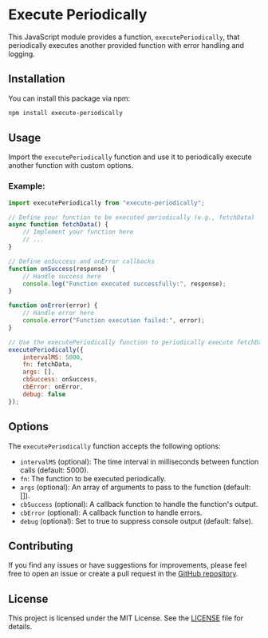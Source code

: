 # Execute Periodically

This JavaScript module provides a function, `executePeriodically`, that periodically executes another provided function with error handling and logging.

## Installation

You can install this package via npm:

```bash
npm install execute-periodically
```

## Usage

Import the `executePeriodically` function and use it to periodically execute another function with custom options.

### Example:

```js
import executePeriodically from "execute-periodically";

// Define your function to be executed periodically (e.g., fetchData) 
async function fetchData() { 
    // Implement your function here 
    // ... 
}

// Define onSuccess and onError callbacks 
function onSuccess(response) { 
    // Handle success here 
    console.log("Function executed successfully:", response); 
}

function onError(error) { 
    // Handle error here 
    console.error("Function execution failed:", error); 
}

// Use the executePeriodically function to periodically execute fetchData 
executePeriodically({ 
    intervalMS: 5000, 
    fn: fetchData, 
    args: [], 
    cbSuccess: onSuccess, 
    cbError: onError, 
    debug: false 
});
```

## Options

The `executePeriodically` function accepts the following options:

- `intervalMS` (optional): The time interval in milliseconds between function calls (default: 5000).
- `fn`: The function to be executed periodically.
- `args` (optional): An array of arguments to pass to the function (default: []).
- `cbSuccess` (optional): A callback function to handle the function's output.
- `cbError` (optional): A callback function to handle errors.
- `debug` (optional): Set to true to suppress console output (default: false).

## Contributing

If you find any issues or have suggestions for improvements, please feel free to open an issue or create a pull request in the [GitHub repository](https://github.com/jasbanza/execute-periodically).

## License

This project is licensed under the MIT License. See the [LICENSE](https://github.com/jasbanza/execute-periodically/blob/main/LICENSE) file for details.
